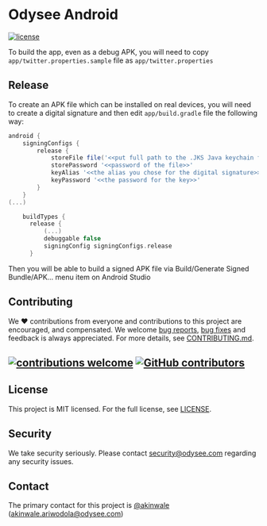 # Odysee Android

<a href="https://github.com/OdyseeTeam/odysee-android/blob/master/LICENSE" title="MIT licensed">
   <img alt="license" src="https://img.shields.io/github/license/OdyseeTeam/odysee-android?style=for-the-badge">
</a>

To build the app, even as a debug APK, you will need to copy `app/twitter.properties.sample` file as `app/twitter.properties`

## Release
To create an APK file which can be installed on real devices, you will need to create a digital signature and then edit `app/build.gradle` file the following way:

```groovy
android {
    signingConfigs {
        release {
            storeFile file('<<put full path to the .JKS Java keychain file>>')
            storePassword '<<password of the file>>'
            keyAlias '<<the alias you chose for the digital signature>>'
            keyPassword '<<the password for the key>>'
        }
    }
(...)

    buildTypes {
      release {
          (...)
          debuggable false
          signingConfig signingConfigs.release
      }
```

Then you will be able to build a signed APK file via Build/Generate Signed Bundle/APK... menu item on Android Studio

## Contributing
We :heart: contributions from everyone and contributions to this project are encouraged, and compensated. We welcome [bug reports](https://github.com/OdyseeTeam/odysee-android/issues/), [bug fixes](https://github.com/OdyseeTeam/odysee-android/pulls) and feedback is always appreciated. For more details, see [CONTRIBUTING.md](CONTRIBUTING.md).

## [![contributions welcome](https://img.shields.io/github/issues/OdyseeTeam/odysee-android?style=for-the-badge&color=informational)](https://github.com/OdyseeTeam/odysee-android/issues) [![GitHub contributors](https://img.shields.io/github/contributors/OdyseeTeam/odysee-android?style=for-the-badge)](https://gitHub.com/OdyseeTeam/odysee-android/graphs/contributors/)

## License
This project is MIT licensed. For the full license, see [LICENSE](LICENSE).

## Security
We take security seriously. Please contact security@odysee.com regarding any security issues.

## Contact
The primary contact for this project is [@akinwale](https://github.com/akinwale) (akinwale.ariwodola@odysee.com)
